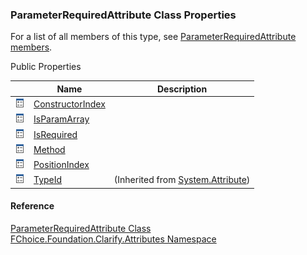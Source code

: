 ﻿### ParameterRequiredAttribute Class Properties

For a list of all members of this type, see [ParameterRequiredAttribute members](fcSDK~FChoice.Foundation.Clarify.Attributes.ParameterRequiredAttribute_members.md).

Public Properties

|   | Name | Description |
| --- | --- | --- |
| ![Public Property](dotnetimages/publicProperty.png) | [ConstructorIndex](fcSDK~FChoice.Foundation.Clarify.Attributes.ParameterRequiredAttribute~ConstructorIndex.md) |   |
| ![Public Property](dotnetimages/publicProperty.png) | [IsParamArray](fcSDK~FChoice.Foundation.Clarify.Attributes.ParameterRequiredAttribute~IsParamArray.md) |   |
| ![Public Property](dotnetimages/publicProperty.png) | [IsRequired](fcSDK~FChoice.Foundation.Clarify.Attributes.ParameterRequiredAttribute~IsRequired.md) |   |
| ![Public Property](dotnetimages/publicProperty.png) | [Method](fcSDK~FChoice.Foundation.Clarify.Attributes.ParameterRequiredAttribute~Method.md) |   |
| ![Public Property](dotnetimages/publicProperty.png) | [PositionIndex](fcSDK~FChoice.Foundation.Clarify.Attributes.ParameterRequiredAttribute~PositionIndex.md) |   |
| ![Public Property](dotnetimages/publicProperty.png) | [TypeId](#) | (Inherited from [System.Attribute](#)) |





#### Reference

[ParameterRequiredAttribute Class](fcSDK~FChoice.Foundation.Clarify.Attributes.ParameterRequiredAttribute.md)  
[FChoice.Foundation.Clarify.Attributes Namespace](fcSDK~FChoice.Foundation.Clarify.Attributes_namespace.md)
